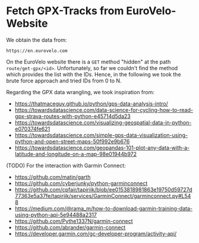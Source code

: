 # Fetch GPX-Tracks from EuroVelo-Website

We obtain the data from:

```text
https://en.eurovelo.com
```

On the EuroVelo website there is a `GET` method "hidden" at the path `route/get-gpx/<id>`. Unfortunately, so far we couldn't find the method which provides the list with the IDs. Hence, in the following we took the brute force approach and tried IDs from 0 to N.

Regarding the GPX data wrangling, we took inspiration from:

* <https://thatmaceguy.github.io/python/gps-data-analysis-intro/>
* <https://towardsdatascience.com/data-science-for-cycling-how-to-read-gpx-strava-routes-with-python-e45714d5da23>
* <https://towardsdatascience.com/visualizing-geospatial-data-in-python-e070374fe621>
* <https://towardsdatascience.com/simple-gps-data-visualization-using-python-and-open-street-maps-50f992e9b676>
* <https://towardsdatascience.com/geopandas-101-plot-any-data-with-a-latitude-and-longitude-on-a-map-98e01944b972>

(TODO) For the interaction with Garmin Connect:

* <https://github.com/matin/garth>
* <https://github.com/cyberjunky/python-garminconnect>
* <https://github.com/cpfair/tapiriik/blob/ee0153818981863e19750d59727d77363e5a37fe/tapiriik/services/GarminConnect/garminconnect.py#L548>
* <https://medium.com/@rama_m/how-to-download-garmin-training-data-using-python-api-5e94488a2317>
* <https://github.com/Pythe1337N/garmin-connect>
* <https://github.com/abrander/garmin-connect>
* <https://developer.garmin.com/gc-developer-program/activity-api/>
